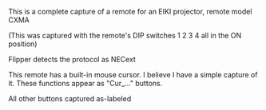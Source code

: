 This is a complete capture of a remote for an EIKI projector, remote model CXMA 

(This was captured with the remote's DIP switches 1 2 3 4 all in the ON position)

Flipper detects the protocol as NECext

This remote has a built-in mouse cursor. I believe I have a simple capture of it. These functions appear as "Cur_..." buttons.

All other buttons captured as-labeled
